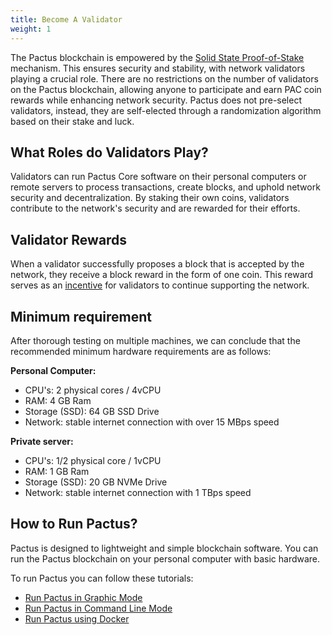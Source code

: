 ```yaml
---
title: Become A Validator
weight: 1
---
```


The Pactus blockchain is empowered by the
[Solid State Proof-of-Stake](../protocol/consensus/proof-of-stake.md) mechanism.
This ensures security and stability, with network validators playing a crucial role.
There are no restrictions on the number of validators on the Pactus blockchain,
allowing anyone to participate and earn PAC coin rewards while enhancing network security.
Pactus does not pre-select validators, instead,
they are self-elected through a randomization algorithm based on their stake and luck.

## What Roles do Validators Play?

Validators can run Pactus Core software on their personal computers or remote servers to process transactions, create blocks,
and uphold network security and decentralization.
By staking their own coins, validators contribute to the network's security and are rewarded for their efforts.

## Validator Rewards

When a validator successfully proposes a block that is accepted by the network,
they receive a block reward in the form of one coin.
This reward serves as an [incentive](/protocol/blockchain/incentive)
for validators to continue supporting the network.

## Minimum requirement

After thorough testing on multiple machines, we can conclude that
the recommended minimum hardware requirements are as follows:

**Personal Computer:**

- CPU's: 2 physical cores / 4vCPU
- RAM: 4 GB Ram
- Storage (SSD): 64 GB SSD Drive
- Network: stable internet connection with over 15 MBps speed

**Private server:**

- CPU's: 1/2 physical core / 1vCPU
- RAM: 1 GB Ram
- Storage (SSD): 20 GB NVMe Drive
- Network: stable internet connection with 1 TBps speed

## How to Run Pactus?

Pactus is designed to lightweight and simple blockchain software.
You can run the Pactus blockchain on your personal computer with basic hardware.

To run Pactus you can follow these tutorials:

- [Run Pactus in Graphic Mode](/get-started/pactus-gui)
- [Run Pactus in Command Line Mode](/get-started/pactus-daemon)
- [Run Pactus using Docker](/get-started/pactus-docker)
